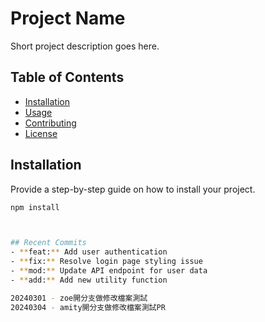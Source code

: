 # Project Name

Short project description goes here.

## Table of Contents

- [Installation](#installation)
- [Usage](#usage)
- [Contributing](#contributing)
- [License](#license)

## Installation

Provide a step-by-step guide on how to install your project.

```bash
npm install



## Recent Commits
- **feat:** Add user authentication
- **fix:** Resolve login page styling issue
- **mod:** Update API endpoint for user data
- **add:** Add new utility function

20240301 - zoe開分支做修改檔案測試
20240304 - amity開分支做修改檔案測試PR
